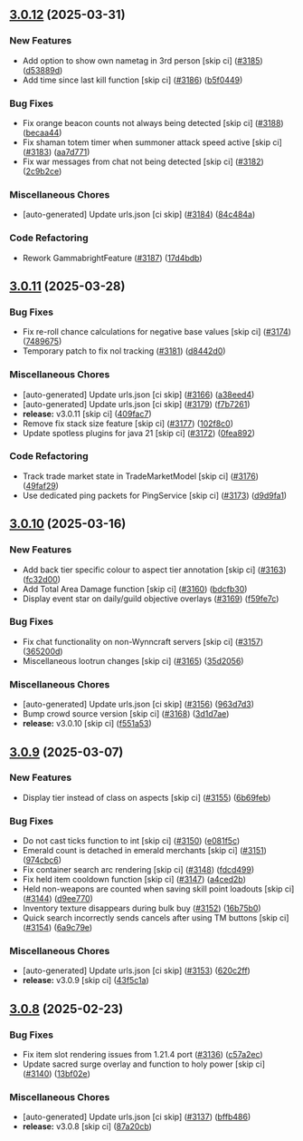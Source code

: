 ## [3.0.12](https://github.com/Wynntils/Wynntils/compare/v3.0.11...v3.0.12) (2025-03-31)


### New Features

* Add option to show own nametag in 3rd person [skip ci] ([#3185](https://github.com/Wynntils/Wynntils/issues/3185)) ([d53889d](https://github.com/Wynntils/Wynntils/commit/d53889d0daf8a073d9b48aac66134adb0b7c3215))
* Add time since last kill function [skip ci] ([#3186](https://github.com/Wynntils/Wynntils/issues/3186)) ([b5f0449](https://github.com/Wynntils/Wynntils/commit/b5f044921e023ca399aea973f0ec4143f3411056))


### Bug Fixes

* Fix orange beacon counts not always being detected [skip ci] ([#3188](https://github.com/Wynntils/Wynntils/issues/3188)) ([becaa44](https://github.com/Wynntils/Wynntils/commit/becaa4467440b3fc8f62ae3aa82e497cf28c4a24))
* Fix shaman totem timer when summoner attack speed active [skip ci] ([#3183](https://github.com/Wynntils/Wynntils/issues/3183)) ([aa7d771](https://github.com/Wynntils/Wynntils/commit/aa7d77126e7bf34bfa3b027a95743ddfeb088c80))
* Fix war messages from chat not being detected [skip ci] ([#3182](https://github.com/Wynntils/Wynntils/issues/3182)) ([2c9b2ce](https://github.com/Wynntils/Wynntils/commit/2c9b2ce6677a4ac608e3232fb74b6805f47ce3c9))


### Miscellaneous Chores

* [auto-generated] Update urls.json [ci skip] ([#3184](https://github.com/Wynntils/Wynntils/issues/3184)) ([84c484a](https://github.com/Wynntils/Wynntils/commit/84c484a5cd2866551f7206a0c9def5da96d58432))


### Code Refactoring

* Rework GammabrightFeature ([#3187](https://github.com/Wynntils/Wynntils/issues/3187)) ([17d4bdb](https://github.com/Wynntils/Wynntils/commit/17d4bdb468dc26034468b6b029d331d3b683c232))

## [3.0.11](https://github.com/Wynntils/Wynntils/compare/v3.0.10...v3.0.11) (2025-03-28)


### Bug Fixes

* Fix re-roll chance calculations for negative base values [skip ci] ([#3174](https://github.com/Wynntils/Wynntils/issues/3174)) ([7489675](https://github.com/Wynntils/Wynntils/commit/7489675aee67805a9e7fabdc6cdfde42c7b98161))
* Temporary patch to fix nol tracking ([#3181](https://github.com/Wynntils/Wynntils/issues/3181)) ([d8442d0](https://github.com/Wynntils/Wynntils/commit/d8442d0793ef645e9e374e3f6fd8d71fb10a17b6))


### Miscellaneous Chores

* [auto-generated] Update urls.json [ci skip] ([#3166](https://github.com/Wynntils/Wynntils/issues/3166)) ([a38eed4](https://github.com/Wynntils/Wynntils/commit/a38eed46c5cb954245c9a27abf5a3e400c7b4b27))
* [auto-generated] Update urls.json [ci skip] ([#3179](https://github.com/Wynntils/Wynntils/issues/3179)) ([f7b7261](https://github.com/Wynntils/Wynntils/commit/f7b7261d91537352fee6784484b5655ab823c5e1))
* **release:** v3.0.11 [skip ci] ([409fac7](https://github.com/Wynntils/Wynntils/commit/409fac77c22eccc07592c941461fbae3e5ccb1f8))
* Remove fix stack size feature [skip ci] ([#3177](https://github.com/Wynntils/Wynntils/issues/3177)) ([102f8c0](https://github.com/Wynntils/Wynntils/commit/102f8c0ab356bea7904b9261572e516fc5941be9))
* Update spotless plugins for java 21 [skip ci] ([#3172](https://github.com/Wynntils/Wynntils/issues/3172)) ([0fea892](https://github.com/Wynntils/Wynntils/commit/0fea89281d141cd1b98db0d0d64536aee698e7ee))


### Code Refactoring

* Track trade market state in TradeMarketModel [skip ci] ([#3176](https://github.com/Wynntils/Wynntils/issues/3176)) ([49faf29](https://github.com/Wynntils/Wynntils/commit/49faf29d087374b3d3bcdb3912c28d28f0dbd834))
* Use dedicated ping packets for PingService [skip ci] ([#3173](https://github.com/Wynntils/Wynntils/issues/3173)) ([d9d9fa1](https://github.com/Wynntils/Wynntils/commit/d9d9fa17deaee432975707f3dba3bc5f35358e20))

## [3.0.10](https://github.com/Wynntils/Wynntils/compare/v3.0.9...v3.0.10) (2025-03-16)


### New Features

* Add back tier specific colour to aspect tier annotation [skip ci] ([#3163](https://github.com/Wynntils/Wynntils/issues/3163)) ([fc32d00](https://github.com/Wynntils/Wynntils/commit/fc32d005dc6c153829a3e07f1fdccab6acc291ed))
* Add Total Area Damage function [skip ci] ([#3160](https://github.com/Wynntils/Wynntils/issues/3160)) ([bdcfb30](https://github.com/Wynntils/Wynntils/commit/bdcfb30110979860b02ab3969d6638c670c8bf2c))
* Display event star on daily/guild objective overlays ([#3169](https://github.com/Wynntils/Wynntils/issues/3169)) ([f59fe7c](https://github.com/Wynntils/Wynntils/commit/f59fe7c310d32ab622f22d463b9cb92e31785ed2))


### Bug Fixes

* Fix chat functionality on non-Wynncraft servers [skip ci] ([#3157](https://github.com/Wynntils/Wynntils/issues/3157)) ([365200d](https://github.com/Wynntils/Wynntils/commit/365200d26ab10bf544dd70bd8aafc38f562ef053))
* Miscellaneous lootrun changes [skip ci] ([#3165](https://github.com/Wynntils/Wynntils/issues/3165)) ([35d2056](https://github.com/Wynntils/Wynntils/commit/35d205647225cceef80169e3df7faa2d9d126bfd))


### Miscellaneous Chores

* [auto-generated] Update urls.json [ci skip] ([#3156](https://github.com/Wynntils/Wynntils/issues/3156)) ([963d7d3](https://github.com/Wynntils/Wynntils/commit/963d7d3edb93c40b4a0de5c299b4c6bf8a5e553e))
* Bump crowd source version [skip ci] ([#3168](https://github.com/Wynntils/Wynntils/issues/3168)) ([3d1d7ae](https://github.com/Wynntils/Wynntils/commit/3d1d7aeb9f0bd5b90fb86e27931734dfadadaf74))
* **release:** v3.0.10 [skip ci] ([f551a53](https://github.com/Wynntils/Wynntils/commit/f551a5324f46b002f1755fdf094f20fc097d7256))

## [3.0.9](https://github.com/Wynntils/Wynntils/compare/v3.0.8...v3.0.9) (2025-03-07)


### New Features

* Display tier instead of class on aspects [skip ci] ([#3155](https://github.com/Wynntils/Wynntils/issues/3155)) ([6b69feb](https://github.com/Wynntils/Wynntils/commit/6b69febd50cab65b1b44cd56fbb67fb646618a03))


### Bug Fixes

* Do not cast ticks function to int [skip ci] ([#3150](https://github.com/Wynntils/Wynntils/issues/3150)) ([e081f5c](https://github.com/Wynntils/Wynntils/commit/e081f5c58ae032d077ad351f6956a9fd4f2c0228))
* Emerald count is detached in emerald merchants [skip ci] ([#3151](https://github.com/Wynntils/Wynntils/issues/3151)) ([974cbc6](https://github.com/Wynntils/Wynntils/commit/974cbc6df6b726ef55906206a12feb5918978ef2))
* Fix container search arc rendering [skip ci] ([#3148](https://github.com/Wynntils/Wynntils/issues/3148)) ([fdcd499](https://github.com/Wynntils/Wynntils/commit/fdcd499ab82694e2296c3bd4fb6df8394e54a6ee))
* Fix held item cooldown function [skip ci] ([#3147](https://github.com/Wynntils/Wynntils/issues/3147)) ([a4ced2b](https://github.com/Wynntils/Wynntils/commit/a4ced2ba8b9a9de647226b5964a951ed5a884608))
* Held non-weapons are counted when saving skill point loadouts [skip ci] ([#3144](https://github.com/Wynntils/Wynntils/issues/3144)) ([d9ee770](https://github.com/Wynntils/Wynntils/commit/d9ee77070371e97c7a9700302ccd0e5aa9ebbcae))
* Inventory texture disappears during bulk buy ([#3152](https://github.com/Wynntils/Wynntils/issues/3152)) ([16b75b0](https://github.com/Wynntils/Wynntils/commit/16b75b027dc345155cecac18a3226191a303361f))
* Quick search incorrectly sends cancels after using TM buttons [skip ci] ([#3154](https://github.com/Wynntils/Wynntils/issues/3154)) ([6a9c79e](https://github.com/Wynntils/Wynntils/commit/6a9c79e5ced043e541939c227d45f9261481fc93))


### Miscellaneous Chores

* [auto-generated] Update urls.json [ci skip] ([#3153](https://github.com/Wynntils/Wynntils/issues/3153)) ([620c2ff](https://github.com/Wynntils/Wynntils/commit/620c2ff052b9a7e65bf21d0dc31bc535d5b81b1d))
* **release:** v3.0.9 [skip ci] ([43f5c1a](https://github.com/Wynntils/Wynntils/commit/43f5c1ad7277c1ca411b9762d934cc7066d583b6))

## [3.0.8](https://github.com/Wynntils/Wynntils/compare/v3.0.7...v3.0.8) (2025-02-23)


### Bug Fixes

* Fix item slot rendering issues from 1.21.4 port ([#3136](https://github.com/Wynntils/Wynntils/issues/3136)) ([c57a2ec](https://github.com/Wynntils/Wynntils/commit/c57a2ec93adfb8bdf25b5b43db3e8e54230af3ee))
* Update sacred surge overlay and function to holy power [skip ci] ([#3140](https://github.com/Wynntils/Wynntils/issues/3140)) ([13bf02e](https://github.com/Wynntils/Wynntils/commit/13bf02e2b9de45eed78d046c47a13cab41efec79))


### Miscellaneous Chores

* [auto-generated] Update urls.json [ci skip] ([#3137](https://github.com/Wynntils/Wynntils/issues/3137)) ([bffb486](https://github.com/Wynntils/Wynntils/commit/bffb48663e7edc9fb494bd2077db9191f38babcf))
* **release:** v3.0.8 [skip ci] ([87a20cb](https://github.com/Wynntils/Wynntils/commit/87a20cb6c202461bb7422cb3fd7866b6e0dc844d))

